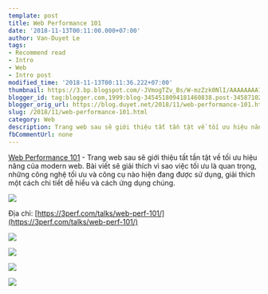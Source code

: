 ```yaml
---
template: post
title: Web Performance 101
date: '2018-11-13T00:11:00.000+07:00'
author: Van-Duyet Le
tags:
- Recommend read
- Intro
- Web
- Intro post
modified_time: '2018-11-13T00:11:36.222+07:00'
thumbnail: https://3.bp.blogspot.com/-JVmogTZv_Bs/W-mzZzk0NlI/AAAAAAAA1JI/axjukAia6WEVCx4_QnOjb7qkQ8TLhYVmACLcBGAs/s1600/Screen%2BShot%2B2018-11-13%2Bat%2B12.07.30%2BAM.png
blogger_id: tag:blogger.com,1999:blog-3454518094181460838.post-3458710289487592152
blogger_orig_url: https://blog.duyet.net/2018/11/web-performance-101.html
slug: /2018/11/web-performance-101.html
category: Web
description: Trang web sau sẽ giới thiệu tất tần tật về tối ưu hiệu năng của modern web. Bài viết sẽ giải thích vì sao việc tối ưu là quan trọng, những công nghệ tối ưu và công cụ nào hiện đang được sử dụng, giải thích một cách chi tiết dễ hiểu và cách ứng dụng chúng.
fbCommentUrl: none
---
```


[Web Performance 101](https://3perf.com/talks/web-perf-101/) - Trang web sau sẽ giới thiệu tất tần tật về tối ưu hiệu năng của modern web. Bài viết sẽ giải thích vì sao việc tối ưu là quan trọng, những công nghệ tối ưu và công cụ nào hiện đang được sử dụng, giải thích một cách chi tiết dễ hiểu và cách ứng dụng chúng.

[![](https://3.bp.blogspot.com/-JVmogTZv_Bs/W-mzZzk0NlI/AAAAAAAA1JI/axjukAia6WEVCx4_QnOjb7qkQ8TLhYVmACLcBGAs/s1600/Screen%2BShot%2B2018-11-13%2Bat%2B12.07.30%2BAM.png)](https://3perf.com/talks/web-perf-101/)

Địa chỉ: [https://3perf.com/talks/web-perf-101/](https://3perf.com/talks/web-perf-101/)

[![](https://4.bp.blogspot.com/-pkGGT-65atM/W-mzuOo5oKI/AAAAAAAA1JQ/HvXn4Ht89twObqOyaEfql9lzkfC4-KCgwCLcBGAs/s1600/contents-7fac0d8b170b764cd8268f640dfa600a-1373e.png)](https://4.bp.blogspot.com/-pkGGT-65atM/W-mzuOo5oKI/AAAAAAAA1JQ/HvXn4Ht89twObqOyaEfql9lzkfC4-KCgwCLcBGAs/s1600/contents-7fac0d8b170b764cd8268f640dfa600a-1373e.png)

[![](https://4.bp.blogspot.com/-1Fms9OrZn5w/W-mzvI3UjgI/AAAAAAAA1JU/sjJsVuyZpZo0dON9c1-TEoODNTIXCmrQACLcBGAs/s1600/perf-importance-header-6774413ff8ab25a831b284db1f5802af-343e0.png)](https://4.bp.blogspot.com/-1Fms9OrZn5w/W-mzvI3UjgI/AAAAAAAA1JU/sjJsVuyZpZo0dON9c1-TEoODNTIXCmrQACLcBGAs/s1600/perf-importance-header-6774413ff8ab25a831b284db1f5802af-343e0.png)

[![](https://1.bp.blogspot.com/-mLdkb-1DPF0/W-mzwGwyB8I/AAAAAAAA1JY/zNET7yjbXRgXheCBbSlhb4IzeDuI20HxgCLcBGAs/s1600/javascript-header-85106df85486f9f5521a01673da43d51-343e0.png)](https://1.bp.blogspot.com/-mLdkb-1DPF0/W-mzwGwyB8I/AAAAAAAA1JY/zNET7yjbXRgXheCBbSlhb4IzeDuI20HxgCLcBGAs/s1600/javascript-header-85106df85486f9f5521a01673da43d51-343e0.png)

[![](https://1.bp.blogspot.com/-X-STYKEazDo/W-mz2397yeI/AAAAAAAA1Jc/hKZwdW4aCrkWcJFd--RoU8XifjX7RgxSACLcBGAs/s1600/js-async-defer-3-8b801529ac4a0b76e96ca3e05d51b121-1373e.png)](https://1.bp.blogspot.com/-X-STYKEazDo/W-mz2397yeI/AAAAAAAA1Jc/hKZwdW4aCrkWcJFd--RoU8XifjX7RgxSACLcBGAs/s1600/js-async-defer-3-8b801529ac4a0b76e96ca3e05d51b121-1373e.png)
